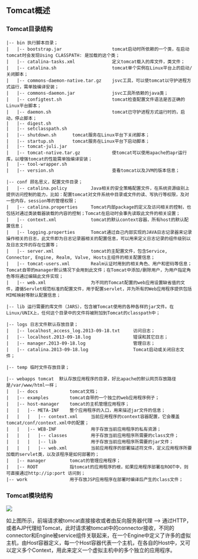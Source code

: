 ## Tomcat概述

### Tomcat目录结构

	|-- bin 执行脚本目录；
	|   |-- bootstrap.jar					tomcat启动时所依赖的一个类，在启动tomcat时会发现Using CLASSPATH: 是加载的这个类；
	|   |-- catalina-tasks.xml				定义tomcat载入的库文件，类文件；
	|   |-- catalina.sh						tomcat单个实例在Linux平台上的启动/关闭脚本；
	|   |-- commons-daemon-native.tar.gz 	jsvc工具，可以使tomcat以守护进程方式运行，需单独编译安装；
	|   |-- commons-daemon.jar 				jsvc工具所依赖的java类；
	|   |-- configtest.sh 					tomcat检查配置文件语法是否正确的Linux平台脚本；
	|   |-- daemon.sh 						tomcat已守护进程方式运行时的，启动，停止脚本；
	|   |-- digest.sh
	|   |-- setclasspath.sh
	|   |-- shutdown.sh		 tomcat服务在Linux平台下关闭脚本；
	|   |-- startup.sh 		 tomcat服务在Linux平台下启动脚本；
	|   |-- tomcat-juli.jar
	|   |-- tomcat-native.tar.gz 			使tomcat可以使用apache的apr运行库，以增强tomcat的性能需单独编译安装；
	|   |-- tool-wrapper.sh
	|   |-- version.sh						查看tomcat以及JVM的版本信息；

	|-- conf 顾名思义，配置文件目录；
	|   |-- catalina.policy 		Java相关的安全策略配置文件，在系统资源级别上提供访问控制的能力，比如：配置tomcat对文件系统中目录或文件的读、写执行等权限，及对一些内存，session等的管理权限；
	|   |-- catalina.properties 	Tomcat内部package的定义及访问相关的控制，也包括对通过类装载器装载的内容的控制；Tomcat在启动时会事先读取此文件的相关设置；
	|   |-- context.xml 			tomcat的默认context容器，所有host的默认配置信息；
	|   |-- logging.properties 		Tomcat通过自己内部实现的JAVA日志记录器来记录操作相关的日志，此文件即为日志记录器相关的配置信息，可以用来定义日志记录的组件级别以及日志文件的存在位置等；
	|   |-- server.xml 				tomcat的主配置文件，包含Service, Connector, Engine, Realm, Valve, Hosts主组件的相关配置信息；
	|   |-- tomcat-users.xml 		Realm认证时用到的相关角色、用户和密码等信息；Tomcat自带的manager默认情况下会用到此文件；在Tomcat中添加/删除用户，为用户指定角色等将通过编辑此文件实现；
	|   |-- web.xml 				为不同的Tomcat配置的web应用设置缺省值的文件，遵循Servlet规范标准的配置文件，用于配置servlet，并为所有的Web应用程序提供包括MIME映射等默认配置信息；
	
	|-- lib 运行需要的库文件（JARS），包含被Tomcat使用的各种各样的jar文件。在Linux/UNIX上，任何这个目录中的文件将被附加到Tomcat的classpath中；

	|-- logs 日志文件默认存放目录；
	|   |-- localhost_access_log.2013-09-18.txt 	访问日志；
	|   |-- localhost.2013-09-18.log				错误和其它日志；
	|   |-- manager.2013-09-18.log 					管理日志；
	|   |-- catalina.2013-09-18.log 				Tomcat启动或关闭日志文件；

	|-- temp 临时文件存放目录；

	|-- webapps tomcat	默认存放应用程序的目录，好比apache的默认网页存放路径是/var/www/html一样；
	|   |-- docs 			tomcat文档；
	|   |-- examples 		tomcat自带的一个独立的web应用程序例子；
	|   |-- host-manager 	tomcat的主机管理应用程序；
	|   |   |-- META-INF 	整个应用程序的入口，用来描述jar文件的信息；
	|   |   |   |-- context.xml 	当前应用程序的context容器配置，它会覆盖tomcat/conf/context.xml中的配置；
	|   |   |-- WEB-INF 			用于存放当前应用程序的私有资源；
	|   |   |   |-- classes 		用于存放当前应用程序所需要的class文件；
	|   |   |   |-- lib 			用于存放当前应用程序所需要的jar文件；
	|   |   |   |-- web.xml 		当前应用程序的部署描述符文件，定义应用程序所要加载的servlet类，以及该程序是如何部署的；
	|   |-- manager 		tomcat的管理应用程序；
	|   |-- ROOT 			指tomcat的应用程序的根，如果应用程序部署在ROOT中，则可直接通过http://ip:port 访问到；
	|-- work 				用于存放JSP应用程序在部署时编译后产生的class文件；


### Tomcat模块结构


![](http://i.imgur.com/6ZMiBDk.png)

如上图所示，前端请求被tomcat直接接收或者由反向服务器代理 --> 通过HTTP，或者AJP代理给Tomcat，此时请求被tomcat中的connector接收，不同的connector和Engine被service组件关联起来，在一个Engine中定义了许多的虚拟主机，由Host容器定义，每一个Host容器代表一个主机，在各自的Host中，又可以定义多个Context，用此来定义一个虚拟主机中的多个独立的应用程序。